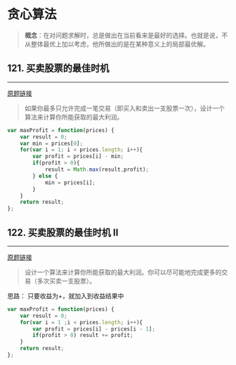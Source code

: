 # 贪心算法

> **概念**：在对问题求解时，总是做出在当前看来是最好的选择。也就是说，不从整体最优上加以考虑，他所做出的是在某种意义上的局部最优解。

## 121. 买卖股票的最佳时机
---
[原题链接](https://leetcode-cn.com/problems/best-time-to-buy-and-sell-stock/)

> 如果你最多只允许完成一笔交易（即买入和卖出一支股票一次），设计一个算法来计算你所能获取的最大利润。

```js
var maxProfit = function(prices) {
    var result = 0;
    var min = prices[0];
    for(var i = 1; i < prices.length; i++){
        var profit = prices[i] - min;
        if(profit > 0){
            result = Math.max(result,profit);
        } else {
            min = prices[i];
        }
    }
    return result;
};

```


## 122. 买卖股票的最佳时机 II
---
[原题链接](https://leetcode-cn.com/problems/best-time-to-buy-and-sell-stock-ii/)

> 设计一个算法来计算你所能获取的最大利润。你可以尽可能地完成更多的交易（多次买卖一支股票）。

思路： 只要收益为+，就加入到收益结果中

```js
var maxProfit = function(prices) {
    var result = 0;
    for(var i = 1 ;i < prices.length; i++){
        var profit = prices[i] - prices[i - 1];
        if(profit > 0) result += profit;
    }
    return result;
};
```
